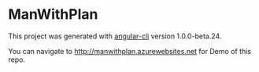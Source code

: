 # ManWithPlan

This project was generated with [angular-cli](https://github.com/angular/angular-cli) version 1.0.0-beta.24.


You can navigate to http://manwithplan.azurewebsites.net for Demo of this repo.
